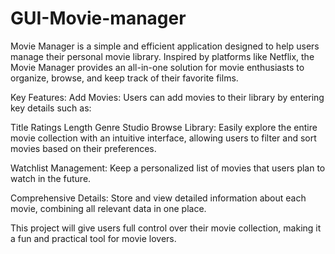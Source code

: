 # GUI-Movie-manager
Movie Manager is a simple and efficient application designed to help users manage their personal movie library. Inspired by platforms like Netflix, the Movie Manager provides an all-in-one solution for movie enthusiasts to organize, browse, and keep track of their favorite films.

Key Features:
Add Movies: Users can add movies to their library by entering key details such as:

Title
Ratings
Length
Genre
Studio
Browse Library: Easily explore the entire movie collection with an intuitive interface, allowing users to filter and sort movies based on their preferences.

Watchlist Management: Keep a personalized list of movies that users plan to watch in the future.

Comprehensive Details: Store and view detailed information about each movie, combining all relevant data in one place.

This project will give users full control over their movie collection, making it a fun and practical tool for movie lovers.
